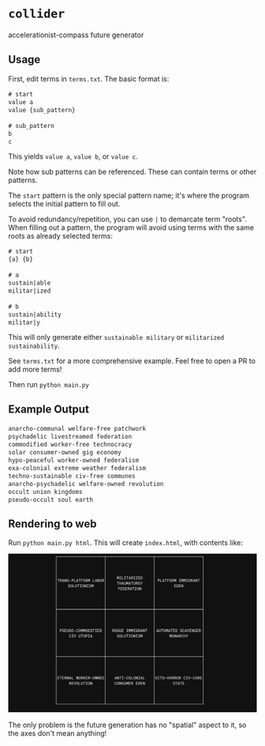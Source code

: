# `collider`

accelerationist-compass future generator

## Usage

First, edit terms in `terms.txt`. The basic format is:

```
# start
value a
value {sub_pattern}

# sub_pattern
b
c
```

This yields `value a`, `value b`, or `value c`.

Note how sub patterns can be referenced. These can contain terms or other patterns.

The `start` pattern is the only special pattern name; it's where the program selects the initial pattern to fill out.

To avoid redundancy/repetition, you can use `|` to demarcate term "roots". When filling out a pattern, the program will avoid using terms with the same roots as already selected terms:

```
# start
{a} {b}

# a
sustain|able
militar|ized

# b
sustain|ability
militar|y
```

This will only generate either `sustainable military` or `militarized sustainability`.

See `terms.txt` for a more comprehensive example. Feel free to open a PR to add more terms!

Then run `python main.py`

## Example Output

```
anarcho-communal welfare-free patchwork
psychadelic livestreamed federation
commodified worker-free technocracy
solar consumer-owned gig economy
hypo-peaceful worker-owned federalism
exa-colonial extreme weather federalism
techno-sustainable civ-free communes
anarcho-psychadelic welfare-owned revolution
occult union kingdoms
pseudo-occult soul earth
```

## Rendering to web

Run `python main.py html`. This will create `index.html`, with contents like:

![](shot.png)

The only problem is the future generation has no "spatial" aspect to it, so the axes don't mean anything!
